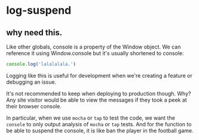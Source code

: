 # log-suspend

## why need this.
Like other globals, console is a property of the Window object.  We can reference it using Window.console but it's usually shortened to console:
```js
console.log('lalalalala.')
```
Logging like this is useful for development when we're creating a feature or debugging an issue.

It's not recommended to keep when deploying to production though.   Why?   Any site visitor would be able to view the messages if they took a peek at their browser console.  

In particular, when we use `mocha` or `tap` to test the code, we want the `console` to only output analysis of `mocha` or `tap` tests.
And for the function to be able to suspend the console, it is like ban the player in the football game.